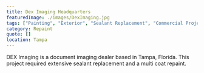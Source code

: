 ```yaml
---
title: Dex Imaging Headquarters
featuredImage: ./images/DexImaging.jpg
tags: ["Painting", "Exterior", "Sealant Replacement", "Commercial Projects"]
category: Repaint
quote: []
location: Tampa
---
```


DEX Imaging is a document imaging dealer based in Tampa, Florida. This project required extensive sealant replacement and a multi coat repaint.